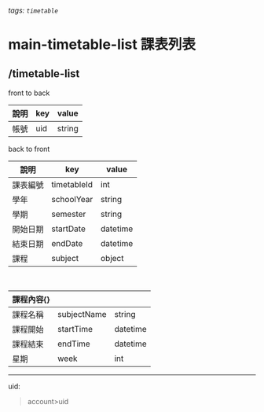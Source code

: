 ###### tags: `timetable`
# main-timetable-list 課表列表
## /timetable-list
front to back

| 說明 | key | value  |
| ---- | --- | ------ |
| 帳號 | uid  | string |

back to front

| 說明     | key         | value    |
| -------- | ----------- | -------- |
| 課表編號 | timetableId | int   |
| 學年     | schoolYear  | string   |
| 學期     | semester    | string   |
| 開始日期 | startDate   | datetime |
| 結束日期 | endDate     | datetime |
| 課程     | subject     | object   |

&nbsp;
&nbsp;

| 課程內容{} |             |          |
| ---------- | ----------- | -------- |
| 課程名稱   | subjectName | string   |
| 課程開始   | startTime   | datetime |
| 課程結束   | endTime     | datetime |
| 星期       | week        | int      |

---
uid:
 >account>uid
